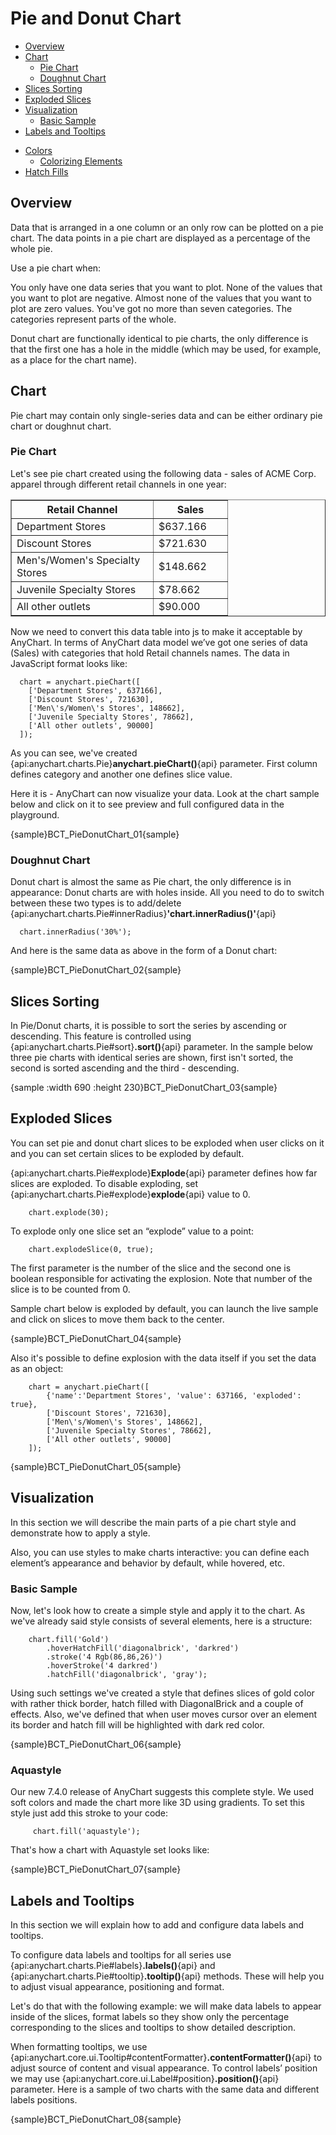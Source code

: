 # Pie and Donut Chart
                                                               
* [Overview](#overview)
* [Chart](#chart)
  * [Pie Chart](#pie_chart)
  * [Doughnut Chart](#doughnut_chart)
* [Slices Sorting](#slices_sorting)
* [Exploded Slices](#exploded_slices)
* [Visualization](#visualization)
  * [Basic Sample](#basic_sample)
* [Labels and Tooltips](#labels_and_tooltips)
<!--  * [Working with labels connectors](#label_connectors)-->
<!--* [Using markers](#using_markers)-->
* [Colors](#colors)
  * [Colorizing Elements](#colorizing_elements)
* [Hatch Fills](#hatch_fills)

## Overview

Data that is arranged in a one column or an only row can be plotted on a pie chart. The data points in a pie chart are displayed as a percentage of the whole pie.

Use a pie chart when:

You only have one data series that you want to plot.
None of the values that you want to plot are negative.
Almost none of the values that you want to plot are zero values.
You've got no more than seven categories.
The categories represent parts of the whole.

Donut chart are functionally identical to pie charts, the only difference is that the first one has a hole in the middle (which may be used, for example, as a place for the chart name).

## Chart

Pie chart may contain only single-series data and can be either ordinary pie chart or doughnut chart.

### Pie Chart

Let's see pie chart created using the following data - sales of ACME Corp. apparel through different retail channels in one year:

<table width="328" border="1" class="dtTABLE">
<tbody><tr>
<th width="210"><b>Retail Channel</b></th>
<th width="102"><b>Sales</b></th>
</tr>
<tr>
<td>Department Stores</td>
<td>$637.166</td>
</tr>
<tr>
<td>Discount Stores</td>
<td> $721.630</td>
</tr>
<tr>
<td>Men's/Women's Specialty Stores</td>
<td> $148.662</td>
</tr>
<tr>
<td>Juvenile Specialty Stores</td>
<td> $78.662</td>
</tr>
<tr>
<td>All other outlets</td>
<td> $90.000</td>
</tr>
</tbody></table>

Now we need to convert this data table into js to make it acceptable by AnyChart. In terms of AnyChart data model we’ve got one series of data (Sales) with categories that hold Retail channels names. The data in JavaScript format looks like:

```
  chart = anychart.pieChart([
    ['Department Stores', 637166],
    ['Discount Stores', 721630],
    ['Men\'s/Women\'s Stores', 148662],
    ['Juvenile Specialty Stores', 78662],
    ['All other outlets', 90000]
  ]);
```

As you can see, we've created {api:anychart.charts.Pie}**anychart.pieChart()**{api} parameter. First column defines category and another one defines slice value.

Here it is - AnyChart can now visualize your data. Look at the chart sample below and click on it to see preview and full configured data in the playground.

{sample}BCT\_PieDonutChart\_01{sample}

### Doughnut Chart

Donut chart is almost the same as Pie chart, the only difference is in appearance: Donut charts are with holes inside. All you need to do to switch between these two types is to add/delete  {api:anychart.charts.Pie#innerRadius}**'chart.innerRadius()'**{api}

```
  chart.innerRadius('30%');
```

And here is the same data as above in the form of a Donut chart:

{sample}BCT\_PieDonutChart\_02{sample}

## Slices Sorting

In Pie/Donut charts, it is possible to sort the series by ascending or descending. This feature is controlled using {api:anychart.charts.Pie#sort}**.sort()**{api} parameter. In the sample below three pie charts with identical series are shown, first isn't sorted, the second is sorted ascending and the third - descending.

{sample :width 690 :height 230}BCT\_PieDonutChart\_03{sample}


## Exploded Slices

You can set pie and donut chart slices to be exploded when user clicks on it and you can set certain slices to be exploded by default.
  
  
{api:anychart.charts.Pie#explode}**Explode**{api} parameter defines how far slices are exploded. To disable exploding, set {api:anychart.charts.Pie#explode}**explode**{api} value to 0.

```
    chart.explode(30);
```

To explode only one slice set an “explode” value to a point:

```
    chart.explodeSlice(0, true); 
```
The first parameter is the number of the slice and the second one is boolean responsible for activating the explosion. Note that number of the slice is to be counted from 0.

Sample chart below is exploded by default, you can launch the live sample and click on slices to move them back to the center.

{sample}BCT\_PieDonutChart\_04{sample}

Also it's possible to define explosion with the data itself if you set the data as an object:


```
    chart = anychart.pieChart([
        {'name':'Department Stores', 'value': 637166, 'exploded': true},
        ['Discount Stores', 721630],
        ['Men\'s/Women\'s Stores', 148662],
        ['Juvenile Specialty Stores', 78662],
        ['All other outlets', 90000]
    ]);
```

{sample}BCT\_PieDonutChart\_05{sample}


## Visualization

In this section we will describe the main parts of a pie chart style and demonstrate how to apply a style.

Also, you can use styles to make charts interactive: you can define each element’s appearance and behavior by default, while hovered, etc.


 <!--More information about these features can be found in Interactivity tutorial.-->

### Basic Sample

Now, let's look how to create a simple style and apply it to the chart. As we've already said style consists of several elements, here is a structure:

```
    chart.fill('Gold')
        .hoverHatchFill('diagonalbrick', 'darkred')
        .stroke('4 Rgb(86,86,26)')
        .hoverStroke('4 darkred')
        .hatchFill('diagonalbrick', 'gray');
```

Using such settings we've created a style that defines slices of gold color with rather thick border, hatch filled with DiagonalBrick and a couple of effects. Also, we've defined that when user moves cursor over an element its border and hatch fill will be highlighted with dark red color.

{sample}BCT\_PieDonutChart\_06{sample}

### Aquastyle

Our new 7.4.0 release of AnyChart suggests this complete style. We used soft colors and made the chart more like 3D using gradients. To set this style just add this stroke to your code:

```
     chart.fill('aquastyle');
```

That's how a chart with Aquastyle set looks like: 

{sample}BCT\_PieDonutChart\_07{sample}

## Labels and Tooltips

In this section we will explain how to add and configure data labels and tooltips.
<!--Full explanation of formatting and tuning visual appearance for them can be found in Labels and tooltips.-->
To configure data labels and tooltips for all series use {api:anychart.charts.Pie#labels}**.labels()**{api} and {api:anychart.charts.Pie#tooltip}**.tooltip()**{api} methods. These will help you to adjust visual appearance, positioning and format.

Let's do that with the following example: we will make data labels to appear inside of the slices, format labels so they show only the percentage corresponding to the slices and tooltips to show detailed description.


When formatting tooltips, we use  {api:anychart.core.ui.Tooltip#contentFormatter}**.contentFormatter()**{api} to adjust source of content and visual appearance. To control labels’ position we may use  {api:anychart.core.ui.Label#position}**.position()**{api} parameter. Here is a sample of two charts with the same data and different labels positions.

{sample}BCT\_PieDonutChart\_08{sample}
<!--
Related Help Topics:

Learn more about labels and tooltips in Labels and tooltips
Full Keywords reference and formatting guide:Labels and tooltips
Full reference of data labels settings can be found in XML Reference, particularly <label_style> and <label_settings> nodes.
--><!--
<a name="label_connectors"/>
### Working with labels connectors

If you want pie slices labels to be shown outside of the chart, connected with slices using a smart non overlapping lines - you should change labels mode to "Outside" and configure connector line:

XML Syntax
XML Code
Plain code
01
<pie_series>
02
  <label_settings mode="Outside" text_align="Center" />
03
  <connector enabled="True" color="Black" opacity="1" thickness="1" />
04
</pie_series>
Here is a sample of Pie chart with connectors:

Live Sample:  Sample Pie chart - Working with labels connectors

And here is a sample multi-series chart with connectors:

Live Sample:  Sample Pie chart - Working with multiseries labels connectors
--><!--
<a name="using_markers"/>
## Using markers

Marker is an object with a specified shape, size, and color or an image used to mark and to identify chart elements. AnyChart allows to add markers to any data element including slices.

In the sample below we will take single-series data described above and mark the highest slice in series with a "Star5" of the "Gold" color.

To make marker visually appealing we will create a style, that will tell AnyChart to set marker size to 16 pixels in normal state, and make it bigger (22 pixels) when user moves cursor over an element.

Marker style "myMarker":

XML Syntax
XML Code
Plain code
01
<marker_style name="myMarker" color="Gold">
02
  <marker type="Star5" size="16" />
03
  <states>
04
    <hover>
05
      <marker size="22" />
06
    </hover>
07
  </states>
08
</marker_style>
To apply marker to the certain we need to create <marker> sub-node in <point> and add 
<marker enabled="True" style="myMarker"/>

XML Syntax
XML Code
Plain code
01
<point name="Peter" y="18000">
02
  <marker enabled="True" style="myMarker" />
03
</point>
And here is a result - the best retail channel for ACME Corp. is Discount Stores and we show this on the chart:

Live Sample:  Sample Pie chart - Working with markers

Related help topics:

You can read more about working with markers in Markers tutorial.
Full reference of marker style can be found in XMLReference, particularly <marker_style> node.
-->

## Colors

AnyChart uses default colors to colorize data elements of a chart automatically if you have not defined special colors, though it allows you to specify colors for the points.

### Colorizing Elements

Let's demonstrate how to apply different colors to different data series. To apply the color to the exact series we need to set the {api:anychart.charts.Pie#fill}**.fill()**{api} parameter. In the sample below there are some series with sample data and we'll color each series to different color. Here is the sample:

{sample}BCT\_PieDonutChart\_09{sample}

## Hatch Fills

AnyChart technology allows printing charts out. Some printers may render colors differently from the image we see on monitors, so it may be hard to distinguish charts colored differently on monitors and similarly on prints. Also it is impossible to identify colors on prints of monochrome printers. AnyChart has a very useful feature - hatch fills, ideal for differentiating elements on black and white display or for those who are color blind. Hatch fill is fully-independent structure, it doesn't rely on color fill and has its own settings. To see whole range of available hatch types see [Hatch](../Appearance_Settings/Color_Management) tutorial tutorial.
To demonstrate hatch fill feature we've prepared the following sample. As you see it is completely monochrome. We have chart with 5-series with 2 data points in each. For every series we've applied different hatch fills by setting a hatch type for{api:anychart.charts.Pie#hatchFill}**.hatchFill()**{api} parameter.
That’s how we did it in our code:

```
chart = anychart.pieChart([
        {x: 'P1', value: 232, hatchFill: 'diagonalcross'},
        {x: 'P2', value: 224, hatchFill: 'zigzag'},
        {x: 'P3', value: 252, hatchFill: 'horizontal'},
        {x: 'P4', value: 219, hatchFill: 'vertical'},
        {x: 'P5', value: 169, hatchFill: 'dashedbackwarddiagonal'},
        {x: 'P6', value: 217, hatchFill: 'grid'},
        {x: 'P7', value: 175, hatchFill: 'dashedforwarddiagonal'},
        {x: 'P8', value: 199, hatchFill: 'dashedhorizontal'},
        {x: 'P9', value: 297, hatchFill: 'plaid'},
        {x: 'P10', value: 317, hatchFill: 'weave'}
    ]);
```

{sample}BCT\_PieDonutChart\_10{sample}
